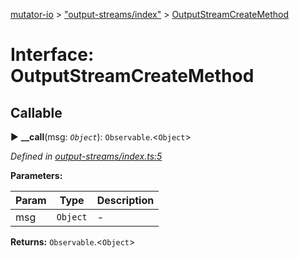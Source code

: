 [mutator-io](../README.md) > ["output-streams/index"](../modules/_output_streams_index_.md) > [OutputStreamCreateMethod](../interfaces/_output_streams_index_.outputstreamcreatemethod.md)



# Interface: OutputStreamCreateMethod

## Callable
► **__call**(msg: *`Object`*): `Observable`.<`Object`>




*Defined in [output-streams/index.ts:5](https://github.com/AnalyticsFire/mutator-io/blob/master/src/output-streams/index.ts#L5)*



**Parameters:**

| Param | Type | Description |
| ------ | ------ | ------ |
| msg | `Object`   |  - |





**Returns:** `Observable`.<`Object`>





